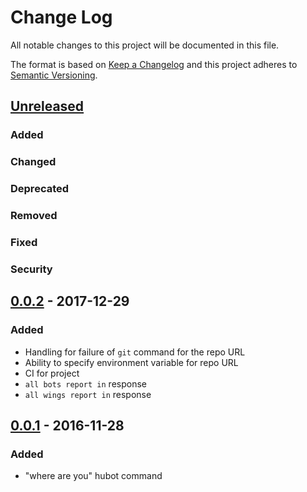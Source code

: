 # Change Log
All notable changes to this project will be documented in this file.

The format is based on [Keep a Changelog](http://keepachangelog.com/)
and this project adheres to [Semantic Versioning](http://semver.org/).

## [Unreleased]
### Added

### Changed

### Deprecated

### Removed

### Fixed

### Security


## [0.0.2] - 2017-12-29
### Added
 - Handling for failure of `git` command for the repo URL
 - Ability to specify environment variable for repo URL
 - CI for project
 - `all bots report in` response
 - `all wings report in` response

## [0.0.1] - 2016-11-28
### Added
- "where are you" hubot command


[Unreleased]: https://github.com/ifreecarve/macramoji/compare/v0.0.2...HEAD
[0.0.2]: https://github.com/ifreecarve/macramoji/compare/v0.0.1...v0.0.2
[0.0.1]: https://github.com/ifreecarve/macramoji/compare/v0.0.0...v0.0.1
